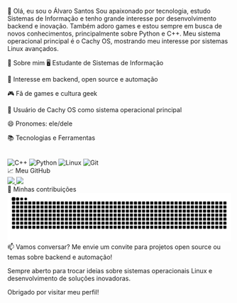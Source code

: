 👋 Olá, eu sou o Álvaro Santos
Sou apaixonado por tecnologia, estudo Sistemas de Informação e tenho grande interesse por desenvolvimento backend e inovação. Também adoro games e estou sempre em busca de novos conhecimentos, principalmente sobre Python e C++. Meu sistema operacional principal é o Cachy OS, mostrando meu interesse por sistemas Linux avançados.

🚀 Sobre mim
🖥️ Estudante de Sistemas de Informação

🔎 Interesse em backend, open source e automação

🎮 Fã de games e cultura geek

🐧 Usuário de Cachy OS como sistema operacional principal

😄 Pronomes: ele/dele

📚 Tecnologias e Ferramentas
<div style="display: inline_block"><br> <img align="center" alt="C++" height="30" width="40" src="https://cdn.jsdelivr.net/gh/devicons/devicon@latest/icons/cplusplus/cplusplus-original.svg"/> <img align="center" alt="Python" height="30" width="40" src="https://cdn.jsdelivr.net/gh/devicons/devicon@latest/icons/python/python-original.svg"/> <img align="center" alt="Linux" height="30" width="40" src="https://cdn.jsdelivr.net/gh/devicons/devicon@latest/icons/linux/linux-original.svg"/> <img align="center" alt="Git" height="30" width="40" src="https://cdn.jsdelivr.net/gh/devicons/devicon@latest/icons/git/git-original.svg"/> </div>
📈 Meu GitHub
<div> <a href="https://github.com/alvarossantos"> <img height="170em" src="https://github-readme-stats.vercel.app/api?username=alvarossantos&show_icons=true&theme=transparent"/> <img height="170em" src="https://github-readme-stats.vercel.app/api/top-langs/?username=alvarossantos&layout=compact&langs_count=16&theme=transparent"/> </a> </div>
🐍 Minhas contribuições
<picture> <source media="(prefers-color-scheme: dark)" srcset="https://raw.githubusercontent.com/alvarossantos/alvarossantos/output/github-contribution-grid-snake-dark.svg"> <source media="(prefers-color-scheme: light)" srcset="https://raw.githubusercontent.com/alvarossantos/alvarossantos/output/github-contribution-grid-snake.svg"> <img alt="github contribution grid snake animation" src="https://raw.githubusercontent.com/alvarossantos/alvarossantos/output/github-contribution-grid-snake.svg"> </picture>
📫 Vamos conversar?
Me envie um convite para projetos open source ou temas sobre backend e automação!

Sempre aberto para trocar ideias sobre sistemas operacionais Linux e desenvolvimento de soluções inovadoras.

Obrigado por visitar meu perfil!
